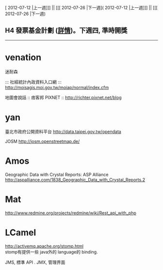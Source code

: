 [ 2012-07-12 |上一週]]] || [[[ 2012-07-26 |下一週]( 2012-07-12 |上一週]]] || [[[ 2012-07-26 |下一週)



## H4 發票基金計劃 ([詳情](http://www.hackingthursday.org/funding))。下週四, 準時開獎


------

# venation

迷耐森

::: 社經統計內政資料入口網 :::
<http://moisagis.moi.gov.tw/moiap/normal/index.cfm>  

地圖會說話 :: 痞客邦 PIXNET ::
<http://richter.pixnet.net/blog>  

# yan

臺北市政府公開資料平台
<http://data.taipei.gov.tw/opendata>  

JOSM
<http://josm.openstreetmap.de/>  

# Amos

Geographic Data with Crystal Reports: ASP Alliance
<http://aspalliance.com/1838_Geographic_Data_with_Crystal_Reports.2>  

# Mat 

<http://www.redmine.org/projects/redmine/wiki/Rest_api_with_php>  

# LCamel

<http://activemq.apache.org/stomp.html>  
stomp有提供一些 java外的 language的 binding.

JMS, 標準 API .
JMX, 管理界面